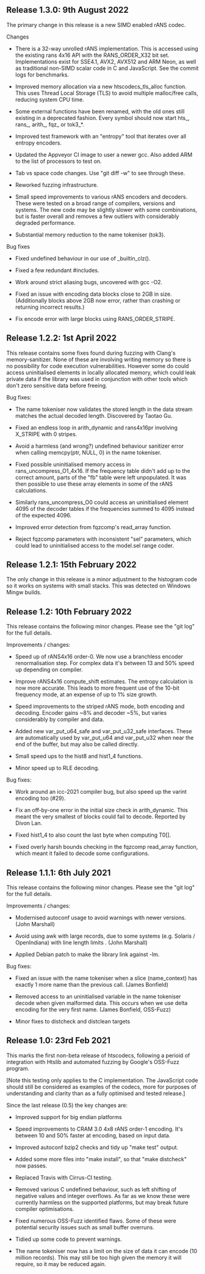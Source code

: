 Release 1.3.0: 9th August 2022
------------------------------

The primary change in this release is a new SIMD enabled rANS codec.

Changes

- There is a 32-way unrolled rANS implementation.  This is accessed
  using the existing rans 4x16 API with the RANS_ORDER_X32 bit set.
  Implementations exist for SSE4.1, AVX2, AVX512 and ARM Neon, as
  well as traditional non-SIMD scalar code in C and JavaScript. See
  the commit logs for benchmarks.

- Improved memory allocation via a new htscodecs_tls_alloc function.
  This uses Thread Local Storage (TLS) to avoid multiple malloc/free
  calls, reducing system CPU time.

- Some external functions have been renamed, with the old ones still
  existing in a deprecated fashion.  Every symbol should now start
  hts_, rans_, arith_, fqz_ or tok3_*.

- Improved test framework with an "entropy" tool that iterates over
  all entropy encoders.

- Updated the Appveyor CI image to user a newer gcc.  Also added ARM
  to the list of processors to test on.

- Tab vs space code changes.  Use "git diff -w" to see through these.

- Reworked fuzzing infrastructure.

- Small speed improvements to various rANS encoders and decoders.
  These were tested on a broad range of compilers, versions and
  systems.  The new code may be slightly slower with some combinations,
  but is faster overall and removes a few outliers with considerably
  degraded performance.

- Substantial memory reduction to the name tokeniser (tok3).

Bug fixes

- Fixed undefined behaviour in our use of _builtin_clz().

- Fixed a few redundant #includes.

- Work around strict aliasing bugs, uncovered with gcc -O2.

- Fixed an issue with encoding data blocks close to 2GB in size.
  (Additionally blocks above 2GB now error, rather than crashing or
  returning incorrect results.)

- Fix encode error with large blocks using RANS_ORDER_STRIPE.


Release 1.2.2: 1st April 2022
-----------------------------

This release contains some fixes found during fuzzing with Clang's
memory-sanitizer.  None of these are involving writing memory so there
is no possibility for code execution vulnerabilities.  However some do
could access uninitialised elements in locally allocated memory, which
could leak private data if the library was used in conjunction with
other tools which don't zero sensitive data before freeing.

Bug fixes:

- The name tokeniser now validates the stored length in the data
  stream matches the actual decoded length.  Discovered by Taotao Gu.

- Fixed an endless loop in arith_dynamic and rans4x16pr involving
  X_STRIPE with 0 stripes.

- Avoid a harmless (and wrong?) undefined behaviour sanitizer error
  when calling memcpy(ptr, NULL, 0) in the name tokeniser.

- Fixed possible uninitialised memory access in
  rans_uncompress_O1_4x16.  If the frequency table didn't add up to
  the correct amount, parts of the "fb" table were left unpopulated.
  It was then possible to use these array elements in some of the rANS
  calculations.

- Similarly rans_uncompress_O0 could access an uninitialised element
  4095 of the decoder tables if the frequencies summed to 4095 instead
  of the expected 4096.

- Improved error detection from fqzcomp's read_array function.

- Reject fqzcomp parameters with inconsistent "sel" parameters, which
  could lead to uninitialised access to the model.sel range coder.


Release 1.2.1: 15th February 2022
---------------------------------

The only change in this release is a minor adjustment to the histogram
code so it works on systems with small stacks.  This was detected on
Windows Mingw builds.


Release 1.2: 10th February 2022
-------------------------------

This release contains the following minor changes.
Please see the "git log" for the full details.

Improvements / changes:

- Speed up of rANS4x16 order-0.  We now use a branchless encoder
  renormalisation step.  For complex data it's between 13 and 50%
  speed up depending on compiler.

- Improve rANS4x16 compute_shift estimates.  The entropy calculation
  is now more accurate.  This leads to more frequent use of the 10-bit
  frequency mode, at an expense of up to 1% size growth.

- Speed improvements to the striped rANS mode, both encoding and
  decoding.  Encoder gains ~8% and decoder ~5%, but varies
  considerably by compiler and data.

- Added new var_put_u64_safe and var_put_u32_safe interfaces.
  These are automatically used by var_put_u64 and var_put_u32 when
  near the end of the buffer, but may also be called directly.

- Small speed ups to the hist8 and hist1_4 functions.

- Minor speed up to RLE decoding.

Bug fixes:

- Work around an icc-2021 compiler bug, but also speed up the varint
  encoding too (#29).

- Fix an off-by-one error in the initial size check in arith_dynamic.
  This meant the very smallest of blocks could fail to decode.
  Reported by Divon Lan.

- Fixed hist1_4 to also count the last byte when computing T0[].

- Fixed overly harsh bounds checking in the fqzcomp read_array
  function, which meant it failed to decode some configurations.


Release 1.1.1: 6th July 2021
----------------------------

This release contains the following minor changes.
Please see the "git log" for the full details.

Improvements / changes:

- Modernised autoconf usage to avoid warnings with newer versions.
  (John Marshall)

- Avoid using awk with large records, due to some systems
  (e.g. Solaris / OpenIndiana) with line length limits .
  (John Marshall)

- Applied Debian patch to make the library link against -lm.

Bug fixes:

- Fixed an issue with the name tokeniser when a slice (name_context)
  has exactly 1 more name than the previous call. (James Bonfield)

- Removed access to an uninitialised variable in the name tokeniser
  decode when given malformed data.  This occurs when we use delta
  encoding for the very first name. (James Bonfield, OSS-Fuzz)

- Minor fixes to distcheck and distclean targets


Release 1.0: 23rd Feb 2021
--------------------------

This marks the first non-beta release of htscodecs, following a
perioid of integration with Htslib and automated fuzzing by Google's
OSS-Fuzz program.

[Note this testing only applies to the C implementation.  The
JavaScript code should still be considered as examples of the codecs,
more for purposes of understanding and clarity than as a fully
optimised and tested release.]

Since the last release (0.5) the key changes are:

- Improved support for big endian platforms

- Speed improvements to CRAM 3.0 4x8 rANS order-1 encoding.
  It's between 10 and 50% faster at encoding, based on input data.

- Improved autoconf bzip2 checks and tidy up "make test" output.

- Added some more files into "make install", so that "make distcheck"
  now passes.

- Replaced Travis with Cirrus-CI testing.

- Removed various C undefined behaviour, such as left shifting of
  negative values and integer overflows.  As far as we know these were
  currently harmless on the supported platforms, but may break future
  compiler optimisations.

- Fixed numerous OSS-Fuzz identified flaws.  Some of these were
  potential security issues such as small buffer overruns.

- Tidied up some code to prevent warnings.

- The name tokeniser now has a limit on the size of data it can encode
  (10 million records).  This may still be too high given the memory
  it will require, so it may be reduced again.

